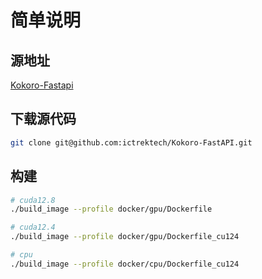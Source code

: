 # 简单说明

## 源地址
[Kokoro-Fastapi](git@github.com:ictrektech/Kokoro-FastAPI.git)

## 下载源代码
```bash
git clone git@github.com:ictrektech/Kokoro-FastAPI.git
```

## 构建
```bash
# cuda12.8
./build_image --profile docker/gpu/Dockerfile

# cuda12.4
./build_image --profile docker/gpu/Dockerfile_cu124

# cpu
./build_image --profile docker/cpu/Dockerfile_cu124
```
